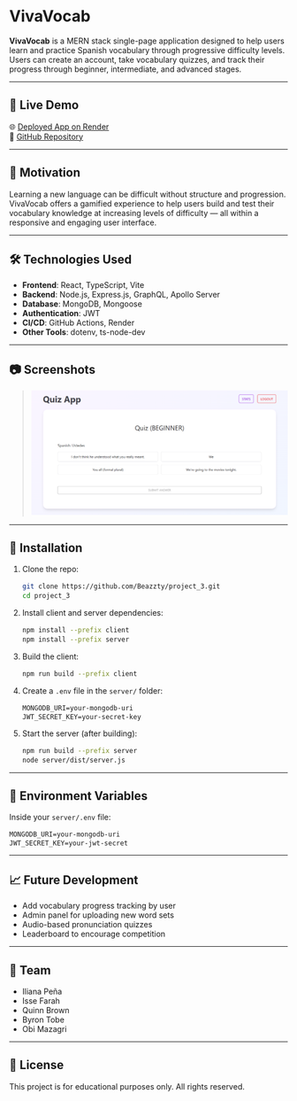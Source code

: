 # VivaVocab

**VivaVocab** is a MERN stack single-page application designed to help users learn and practice Spanish vocabulary through progressive difficulty levels. Users can create an account, take vocabulary quizzes, and track their progress through beginner, intermediate, and advanced stages.

---

## 🚀 Live Demo

🌐 [Deployed App on Render](https://vivavocab.onrender.com)  
📂 [GitHub Repository](https://github.com/Beazzty/project_3)

---

## 🧠 Motivation

Learning a new language can be difficult without structure and progression. VivaVocab offers a gamified experience to help users build and test their vocabulary knowledge at increasing levels of difficulty — all within a responsive and engaging user interface.

---

## 🛠️ Technologies Used

- **Frontend**: React, TypeScript, Vite
- **Backend**: Node.js, Express.js, GraphQL, Apollo Server
- **Database**: MongoDB, Mongoose
- **Authentication**: JWT
- **CI/CD**: GitHub Actions, Render
- **Other Tools**: dotenv, ts-node-dev

---

## 📷 Screenshots

>![App Screenshot](./assets/Screenshot%202025-05-07%20160012.png)

---

## 📂 Installation

1. Clone the repo:
   ```bash
   git clone https://github.com/Beazzty/project_3.git
   cd project_3
   ```

2. Install client and server dependencies:
   ```bash
   npm install --prefix client
   npm install --prefix server
   ```

3. Build the client:
   ```bash
   npm run build --prefix client
   ```

4. Create a `.env` file in the `server/` folder:
   ```env
   MONGODB_URI=your-mongodb-uri
   JWT_SECRET_KEY=your-secret-key
   ```

5. Start the server (after building):
   ```bash
   npm run build --prefix server
   node server/dist/server.js
   ```

---

## 🔐 Environment Variables

Inside your `server/.env` file:
```env
MONGODB_URI=your-mongodb-uri
JWT_SECRET_KEY=your-jwt-secret
```

---

## 📈 Future Development

- Add vocabulary progress tracking by user
- Admin panel for uploading new word sets
- Audio-based pronunciation quizzes
- Leaderboard to encourage competition

---

## 👥 Team

- Iliana Peña  
- Isse Farah
- Quinn Brown  
- Byron Tobe
- Obi Mazagri

---

## 📜 License

This project is for educational purposes only. All rights reserved.
